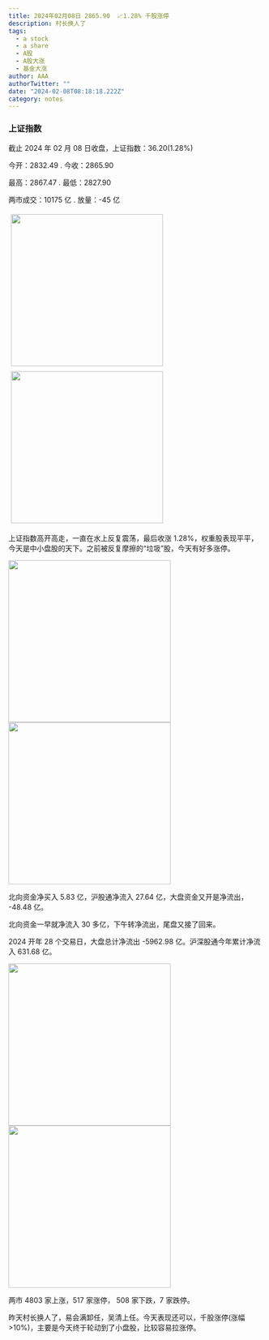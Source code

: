 ```yaml
---
title: 2024年02月08日 2865.90  📈1.28% 千股涨停
description: 村长换人了
tags:
  - a stock
  - a share
  - A股
  - A股大涨
  - 基金大涨
author: AAA
authorTwitter: ""
date: "2024-02-08T08:18:18.222Z"
category: notes
---
```


### 上证指数

截止 2024 年 02 月 08 日收盘，上证指数：<span class="font-semibold text-r-7">36.20(1.28%)</span>

今开：<span class="font-semibold text-r-5">2832.49</span> . 今收：<span class="font-semibold text-r-7">2865.90 </span>

最高：<span class="font-semibold text-r-7">2867.47 </span> . 最低：<span class="font-semibold text-g-8">2827.90 </span>

两市成交：<span class="font-semibold">10175 亿</span> . 放量：<span class="font-semibold text-g-5">-45 亿</span>

<img src="/images/uploads/2024-02/20240208-zs-sh.png" style="width: 300px;display:inline-block;margin: 5px">
<img src="/images/uploads/2024-02/20240208-zs-sh-rk.png" style="width: 300px;display:inline-block;margin: 5px">

上证指数高开高走，一直在水上反复震荡，最后收涨 1.28%，权重股表现平平，今天是中小盘股的天下。之前被反复摩擦的“垃圾”股，今天有好多涨停。

<img src="/images/uploads/2024-02/20240208-zs-global.png" width="320">

<img src="/images/uploads/2024-02/20240208-zs-bs.png" width="320">

北向资金净买入 <span class="font-semibold text-r-5">5.83 亿</span>，沪股通净流入 <span class="font-semibold text-r-5">27.64 亿</span>，大盘资金又开是净流出， <span class="font-semibold text-g-5">-48.48 亿</span>。

北向资金一早就净流入 30 多亿，下午转净流出，尾盘又接了回来。

2024 开年 28 个交易日，大盘总计净流出 <span class="font-semibold text-g-8">-5962.98  亿</span>。沪深股通今年累计净流入 <span class="font-semibold text-r-6">631.68  </span> 亿。

<img src="/images/uploads/2024-02/20240208-zs-as.png" width="320">
<img src="/images/uploads/2024-02/20240208-zs-zdtj.png" width="320">

两市 <span class="font-semibold text-r-6">4803</span> 家上涨，517 家涨停， <span class="text-g-7">508</span> 家下跌，7 家跌停。

昨天村长换人了，易会满卸任，吴清上任。今天表现还可以，千股涨停(涨幅>10%)，主要是今天终于轮动到了小盘股，比较容易拉涨停。